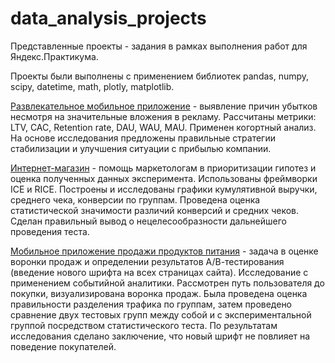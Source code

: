 # data_analysis_projects
Представленные проекты - задания в рамках выполнения работ для Яндекс.Практикума.

Проекты были выполнены с применением библиотек pandas, numpy, scipy, datetime, math, plotly, matplotlib.

[Развлекательное мобильное приложение](https://github.com/Alena-S-Smirnova/data_analysis_projects/tree/main/entertaining_app) - выявление причин убытков несмотря на значительные вложения в рекламу. Рассчитаны метрики: LTV, CAC, Retention rate, DAU, WAU, MAU. Применен когортный анализ. На основе исследования предложены правильные стратегии стабилизации и улучшения ситуации с прибылью компании.

[Интернет-магазин](https://github.com/Alena-S-Smirnova/data_analysis_projects/tree/main/online_shop) - помощь маркетологам в приоритизации гипотез и оценка полученных данных эксперимента. Использованы фреймворки ICE и RICE. Построены и исследованы графики кумулятивной выручки, среднего чека,
конверсии по группам. Проведена оценка статистической значимости различий конверсий
и средних чеков. Сделан правильный вывод о нецелесообразности дальнейшего проведения теста.

[Мобильное приложение продажи продуктов питания](https://github.com/Alena-S-Smirnova/data_analysis_projects/tree/main/food_app) - задача в оценке воронки продаж и определении результатов А/В-тестирования (введение нового шрифта на всех страницах сайта). Исследование с применением событийной аналитики. Рассмотрен путь пользователя до покупки, визуализирована воронка продаж. Была проведена оценка правильности разделения трафика по группам, затем проведено сравнение двух тестовых групп между собой и с экспериментальной группой посредством статистического теста. По результатам исследования сделано заключение, что новый шрифт не повлияет на поведение покупателей.
